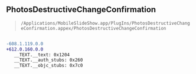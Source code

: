 ## PhotosDestructiveChangeConfirmation

> `/Applications/MobileSlideShow.app/PlugIns/PhotosDestructiveChangeConfirmation.appex/PhotosDestructiveChangeConfirmation`

```diff

-608.1.119.0.0
+612.0.160.0.0
   __TEXT.__text: 0x1204
   __TEXT.__auth_stubs: 0x260
   __TEXT.__objc_stubs: 0x7c0

```
